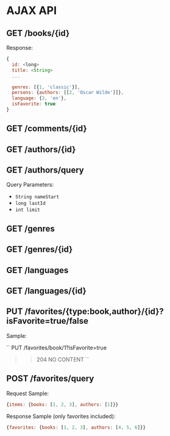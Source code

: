 
# AJAX API

## GET /books/{id}

Response:

```js
{
  id: <long>
  title: <String>
  ...

  genres: [{1, 'classic'}],
  persons: {authors: [[2, 'Oscar Wilde']]},
  language: {3, 'en'},
  isFavorite: true
}
```

## GET /comments/{id}

## GET /authors/{id}

##  GET /authors/query

Query Parameters:

* ``String nameStart``
* ``long lastId``
* ``int limit``

## GET /genres

## GET /genres/{id}

## GET /languages

## GET /languages/{id}

## PUT /favorites/{type:book,author}/{id}?isFavorite=true/false

Sample:

``
PUT /favorites/book/1?isFavorite=true

>> 204 NO CONTENT
``

## POST /favorites/query

Request Sample:

```js
{items: {books: [1, 2, 3], authors: [1]}}
```

Response Sample (only favorites included):

```js
{favorites: {books: [1, 2, 3], authors: [4, 5, 6]}}
```
